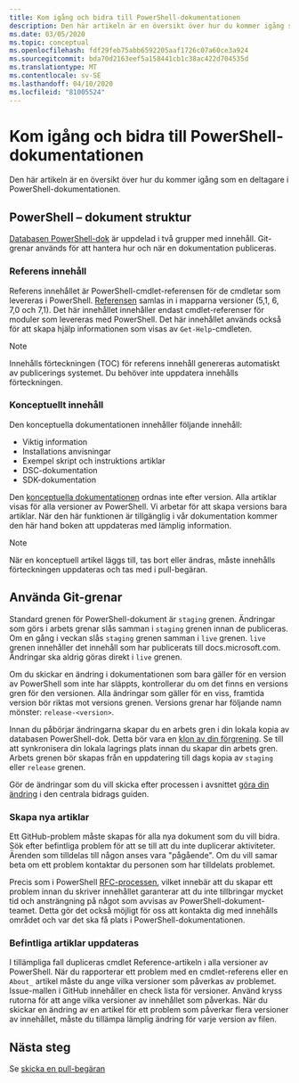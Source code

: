 ```yaml
---
title: Kom igång och bidra till PowerShell-dokumentationen
description: Den här artikeln är en översikt över hur du kommer igång som en deltagare i PowerShell-dokumentationen.
ms.date: 03/05/2020
ms.topic: conceptual
ms.openlocfilehash: fdf29feb75abb6592205aaf1726c07a60ce3a924
ms.sourcegitcommit: bda70d2163eef5a158441cb1c38ac422d704535d
ms.translationtype: MT
ms.contentlocale: sv-SE
ms.lasthandoff: 04/10/2020
ms.locfileid: "81005524"
---
```

# <a name="get-started-contributing-to-powershell-documentation"></a>Kom igång och bidra till PowerShell-dokumentationen

Den här artikeln är en översikt över hur du kommer igång som en deltagare i PowerShell-dokumentationen.

## <a name="powershell-docs-structure"></a>PowerShell – dokument struktur

[Databasen PowerShell-dok][psdocs] är uppdelad i två grupper med innehåll. Git-grenar används för att hantera hur och när en dokumentation publiceras.

### <a name="reference-content"></a>Referens innehåll

Referens innehållet är PowerShell-cmdlet-referensen för de cmdletar som levereras i PowerShell.
[Referensen][ref] samlas in i mapparna versioner (5,1, 6, 7,0 och 7,1). Det här innehållet innehåller endast cmdlet-referenser för moduler som levereras med PowerShell. Det här innehållet används också för att skapa hjälp informationen som visas av `Get-Help`-cmdleten.

> [!NOTE]
> Innehålls förteckningen (TOC) för referens innehåll genereras automatiskt av publicerings systemet. Du behöver inte uppdatera innehålls förteckningen.

### <a name="conceptual-content"></a>Konceptuellt innehåll

Den konceptuella dokumentationen innehåller följande innehåll:

- Viktig information
- Installations anvisningar
- Exempel skript och instruktions artiklar
- DSC-dokumentation
- SDK-dokumentation

Den [konceptuella dokumentationen][conceptual] ordnas inte efter version. Alla artiklar visas för alla versioner av PowerShell. Vi arbetar för att skapa versions bara artiklar. När den här funktionen är tillgänglig i vår dokumentation kommer den här hand boken att uppdateras med lämplig information.

> [!NOTE]
> När en konceptuell artikel läggs till, tas bort eller ändras, måste innehålls förteckningen uppdateras och tas med i pull-begäran.

## <a name="using-git-branches"></a>Använda Git-grenar

Standard grenen för PowerShell-dokument är `staging` grenen. Ändringar som görs i arbets grenar slås samman i `staging` grenen innan de publiceras. Om en gång i veckan slås `staging` grenen samman i `live` grenen. `live` grenen innehåller det innehåll som har publicerats till docs.microsoft.com. Ändringar ska aldrig göras direkt i `live` grenen.

Om du skickar en ändring i dokumentationen som bara gäller för en version av PowerShell som inte har släppts, kontrollerar du om det finns en versions gren för den versionen. Alla ändringar som gäller för en viss, framtida version bör riktas mot versions grenen. Versions grenar har följande namn mönster: `release-<version>`.

Innan du påbörjar ändringarna skapar du en arbets gren i din lokala kopia av databasen PowerShell-dok. Detta bör vara en [klon av din förgrening][fork]. Se till att synkronisera din lokala lagrings plats innan du skapar din arbets gren. Arbets grenen bör skapas från en uppdatering till dags kopia av `staging` eller `release` grenen.

Gör de ändringar som du vill skicka efter processen i avsnittet [göra din ändring][making-changes] i den centrala bidrags guiden.

### <a name="creating-new-articles"></a>Skapa nya artiklar

Ett GitHub-problem måste skapas för alla nya dokument som du vill bidra. Sök efter befintliga problem för att se till att du inte duplicerar aktiviteter. Ärenden som tilldelas till någon anses vara "pågående". Om du vill samar beta om ett problem kontaktar du personen som har tilldelats problemet.

Precis som i PowerShell [RFC-processen][rfc], vilket innebär att du skapar ett problem innan du skriver innehållet garanterar att du inte tillbringar mycket tid och ansträngning på något som avvisas av PowerShell-dokument-teamet. Detta gör det också möjligt för oss att kontakta dig med innehålls området och var det ska få plats i PowerShell-dokumentationen.

### <a name="updating-existing-articles"></a>Befintliga artiklar uppdateras

I tillämpliga fall dupliceras cmdlet Reference-artikeln i alla versioner av PowerShell. När du rapporterar ett problem med en cmdlet-referens eller en `About_` artikel måste du ange vilka versioner som påverkas av problemet. Issue-mallen i GitHub innehåller en check lista för versioner. Använd kryss rutorna för att ange vilka versioner av innehållet som påverkas. När du skickar en ändring av en artikel för ett problem som påverkar flera versioner av innehållet, måste du tillämpa lämplig ändring för varje version av filen.

## <a name="next-steps"></a>Nästa steg

Se [skicka en pull-begäran](pull-requests.md)

<!--link refs-->
[conceptual]: https://github.com/MicrosoftDocs/PowerShell-Docs/tree/staging/reference/docs-conceptual
[fork]: /contribute/get-started-setup-local#fork-the-repository
[making-changes]: /contribute/how-to-write-workflows-major#making-your-changes
[psdocs]: https://github.com/MicrosoftDocs/PowerShell-Docs
[ref]: https://github.com/MicrosoftDocs/PowerShell-Docs/tree/staging/reference
[rfc]: https://github.com/PowerShell/powershell-rfc/blob/master/RFC0000-RFC-Process.md
